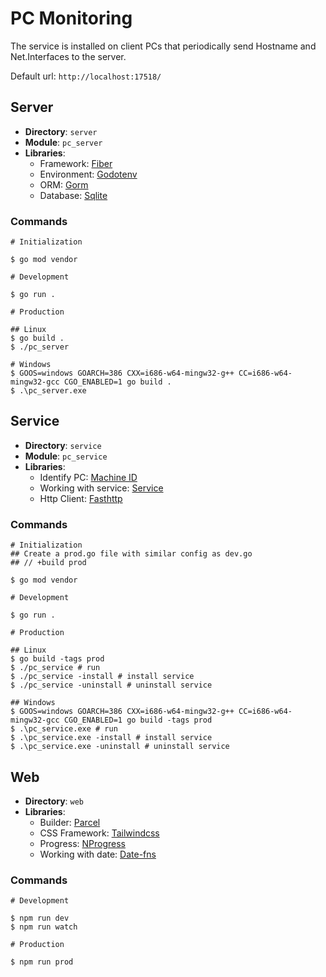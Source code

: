 # PC Monitoring

The service is installed on client PCs that periodically send Hostname and Net.Interfaces to the server.

Default url: `http://localhost:17518/`

## Server

- **Directory**: `server`
- **Module**: `pc_server`
- **Libraries**:
  - Framework: [Fiber](https://github.com/gofiber/fiber)
  - Environment: [Godotenv](https://github.com/joho/godotenv)
  - ORM: [Gorm](https://github.com/go-gorm/gorm)
  - Database: [Sqlite](https://github.com/go-gorm/sqlite)

### Commands

```shell
# Initialization

$ go mod vendor

# Development

$ go run .

# Production

## Linux
$ go build .
$ ./pc_server

# Windows
$ GOOS=windows GOARCH=386 CXX=i686-w64-mingw32-g++ CC=i686-w64-mingw32-gcc CGO_ENABLED=1 go build .
$ .\pc_server.exe
```

## Service

- **Directory**: `service`
- **Module**: `pc_service`
- **Libraries**:
  - Identify PC: [Machine ID](https://github.com/denisbrodbeck/machineid)
  - Working with service: [Service](https://github.com/kardianos/service)
  - Http Client: [Fasthttp](https://github.com/valyala/fasthttp)

### Commands

```shell
# Initialization
## Create a prod.go file with similar config as dev.go
## // +build prod

$ go mod vendor

# Development

$ go run .

# Production

## Linux
$ go build -tags prod
$ ./pc_service # run
$ ./pc_service -install # install service
$ ./pc_service -uninstall # uninstall service

## Windows
$ GOOS=windows GOARCH=386 CXX=i686-w64-mingw32-g++ CC=i686-w64-mingw32-gcc CGO_ENABLED=1 go build -tags prod
$ .\pc_service.exe # run
$ .\pc_service.exe -install # install service
$ .\pc_service.exe -uninstall # uninstall service
```

## Web

- **Directory**: `web`
- **Libraries**:
  - Builder: [Parcel](https://github.com/parcel-bundler/parcel)
  - CSS Framework: [Tailwindcss](https://github.com/tailwindlabs/tailwindcss)
  - Progress: [NProgress](https://github.com/rstacruz/nprogress)
  - Working with date: [Date-fns](https://github.com/date-fns/date-fns)

### Commands

```shell
# Development

$ npm run dev
$ npm run watch

# Production

$ npm run prod
```
